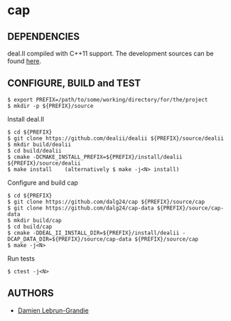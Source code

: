 cap
===
DEPENDENCIES
------------
deal.II compiled with C++11 support. The development sources can be found 
[here](https://github.com/dealii/dealii).

CONFIGURE, BUILD and TEST
-------------------------

    $ export PREFIX=/path/to/some/working/directory/for/the/project
    $ mkdir -p ${PREFIX}/source

Install deal.II

    $ cd ${PREFIX}
    $ git clone https://github.com/dealii/dealii ${PREFIX}/source/dealii
    $ mkdir build/dealii
    $ cd build/dealii
    $ cmake -DCMAKE_INSTALL_PREFIX=${PREFIX}/install/dealii ${PREFIX}/source/dealii
    $ make install    (alternatively $ make -j<N> install)

Configure and build cap

    $ cd ${PREFIX}
    $ git clone https://github.com/dalg24/cap ${PREFIX}/source/cap
    $ git clone https://github.com/dalg24/cap-data ${PREFIX}/source/cap-data
    $ mkdir build/cap
    $ cd build/cap
    $ cmake -DDEAL_II_INSTALL_DIR=${PREFIX}/install/dealii -DCAP_DATA_DIR=${PREFIX}/source/cap-data ${PREFIX}/source/cap
    $ make -j<N>

Run tests

    $ ctest -j<N>

AUTHORS
-------
* [Damien Lebrun-Grandie](https://github.com/dalg24)
